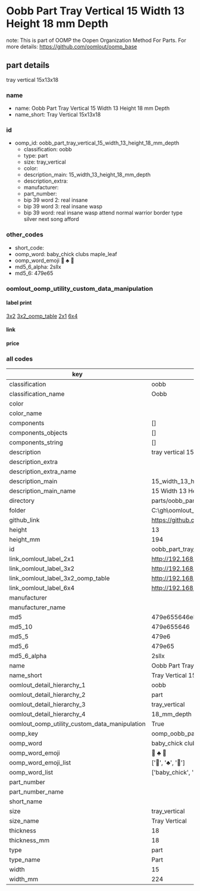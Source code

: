 # Oobb Part Tray Vertical 15 Width 13 Height 18 mm Depth  

note: This is part of OOMP the Oopen Organization Method For Parts. For more details: https://github.com/oomlout/oomp_base

##  part details
  



tray vertical 15x13x18



### name
* name: Oobb Part Tray Vertical 15 Width 13 Height 18 mm Depth
* name_short: Tray Vertical 15x13x18 
### id
* oomp_id: oobb_part_tray_vertical_15_width_13_height_18_mm_depth
  * classification: oobb
  * type: part
  * size: tray_vertical
  * color: 
  * description_main: 15_width_13_height_18_mm_depth
  * description_extra: 
  * manufacturer: 
  * part_number: 
  * bip 39 word 2: real insane
  * bip 39 word 3: real insane wasp
  * bip 39 word: real insane wasp attend normal warrior border type silver next song afford

### other_codes
* short_code: 
* oomp_word: baby_chick clubs maple_leaf
* oomp_word_emoji :baby_chick: :clubs: :maple_leaf:
* md5_6_alpha: 2sllx
* md5_6: 479e65






### oomlout_oomp_utility_custom_data_manipulation
#### label print
[3x2](http://192.168.1.245:1112/?label=oomp%202sllx)
[3x2_oomp_table](http://192.168.1.108:1112/?label=oomp%202sllx)
[2x1](http://192.168.1.242:1112/?label=oomp%202sllx)
[6x4](http://192.168.1.55:1112/?label=oomp%202sllx)    

#### link

                              

#### price







### all codes 
| key | value |  
| --- | --- |  
| classification | oobb |  
| classification_name | Oobb |  
| color |  |  
| color_name |  |  
| components | [] |  
| components_objects | [] |  
| components_string | [] |  
| description | tray vertical 15x13x18 |  
| description_extra |  |  
| description_extra_name |  |  
| description_main | 15_width_13_height_18_mm_depth |  
| description_main_name | 15 Width 13 Height 18 mm Depth |  
| directory | parts/oobb_part_tray_vertical_15_width_13_height_18_mm_depth |  
| folder | C:\gh\oomlout_oobb_version_4_generated_parts\parts\oobb_part_tray_vertical_15_width_13_height_18_mm_depth |  
| github_link | https://github.com/oomlout/oomlout_oomp_part_src/tree/main/parts/oobb_part_tray_vertical_15_width_13_height_18_mm_depth |  
| height | 13 |  
| height_mm | 194 |  
| id | oobb_part_tray_vertical_15_width_13_height_18_mm_depth |  
| link_oomlout_label_2x1 | http://192.168.1.242:1112/?label=oomp%202sllx |  
| link_oomlout_label_3x2 | http://192.168.1.245:1112/?label=oomp%202sllx |  
| link_oomlout_label_3x2_oomp_table | http://192.168.1.108:1112/?label=oomp%202sllx |  
| link_oomlout_label_6x4 | http://192.168.1.55:1112/?label=oomp%202sllx |  
| manufacturer |  |  
| manufacturer_name |  |  
| md5 | 479e655646ebc33bdd4b10e9ef1d3d97 |  
| md5_10 | 479e655646 |  
| md5_5 | 479e6 |  
| md5_6 | 479e65 |  
| md5_6_alpha | 2sllx |  
| name | Oobb Part Tray Vertical 15 Width 13 Height 18 mm Depth |  
| name_short | Tray Vertical 15x13x18  |  
| oomlout_detail_hierarchy_1 | oobb |  
| oomlout_detail_hierarchy_2 | part |  
| oomlout_detail_hierarchy_3 | tray_vertical |  
| oomlout_detail_hierarchy_4 | 18_mm_depth |  
| oomlout_oomp_utility_custom_data_manipulation | True |  
| oomp_key | oomp_oobb_part_tray_vertical_15_width_13_height_18_mm_depth |  
| oomp_word | baby_chick clubs maple_leaf |  
| oomp_word_emoji | :baby_chick: :clubs: :maple_leaf: |  
| oomp_word_emoji_list | [':baby_chick:', ':clubs:', ':maple_leaf:'] |  
| oomp_word_list | ['baby_chick', 'clubs', 'maple_leaf'] |  
| part_number |  |  
| part_number_name |  |  
| short_name |  |  
| size | tray_vertical |  
| size_name | Tray Vertical |  
| thickness | 18 |  
| thickness_mm | 18 |  
| type | part |  
| type_name | Part |  
| width | 15 |  
| width_mm | 224 |  
